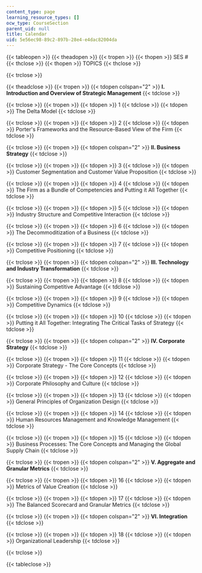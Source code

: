 ```yaml
---
content_type: page
learning_resource_types: []
ocw_type: CourseSection
parent_uid: null
title: Calendar
uid: 5e56ec98-89c2-897b-28e4-e4dac82004da
---
```


{{< tableopen >}}
{{< theadopen >}}
{{< tropen >}}
{{< thopen >}}
SES #
{{< thclose >}}
{{< thopen >}}
TOPICS
{{< thclose >}}

{{< trclose >}}

{{< theadclose >}}
{{< tropen >}}
{{< tdopen colspan="2" >}}
**I. Introduction and Overview of Strategic Management**
{{< tdclose >}}

{{< trclose >}}
{{< tropen >}}
{{< tdopen >}}
1
{{< tdclose >}}
{{< tdopen >}}
The Delta Model
{{< tdclose >}}

{{< trclose >}}
{{< tropen >}}
{{< tdopen >}}
2
{{< tdclose >}}
{{< tdopen >}}
Porter's Frameworks and the Resource-Based View of the Firm
{{< tdclose >}}

{{< trclose >}}
{{< tropen >}}
{{< tdopen colspan="2" >}}
**II. Business Strategy**
{{< tdclose >}}

{{< trclose >}}
{{< tropen >}}
{{< tdopen >}}
3
{{< tdclose >}}
{{< tdopen >}}
Customer Segmentation and Customer Value Proposition
{{< tdclose >}}

{{< trclose >}}
{{< tropen >}}
{{< tdopen >}}
4
{{< tdclose >}}
{{< tdopen >}}
The Firm as a Bundle of Competencies and Putting it All Together
{{< tdclose >}}

{{< trclose >}}
{{< tropen >}}
{{< tdopen >}}
5
{{< tdclose >}}
{{< tdopen >}}
Industry Structure and Competitive Interaction
{{< tdclose >}}

{{< trclose >}}
{{< tropen >}}
{{< tdopen >}}
6
{{< tdclose >}}
{{< tdopen >}}
The Decommoditization of a Business
{{< tdclose >}}

{{< trclose >}}
{{< tropen >}}
{{< tdopen >}}
7
{{< tdclose >}}
{{< tdopen >}}
Competitive Positioning
{{< tdclose >}}

{{< trclose >}}
{{< tropen >}}
{{< tdopen colspan="2" >}}
**III. Technology and Industry Transformation**
{{< tdclose >}}

{{< trclose >}}
{{< tropen >}}
{{< tdopen >}}
8
{{< tdclose >}}
{{< tdopen >}}
Sustaining Competitive Advantage
{{< tdclose >}}

{{< trclose >}}
{{< tropen >}}
{{< tdopen >}}
9
{{< tdclose >}}
{{< tdopen >}}
Competitive Dynamics
{{< tdclose >}}

{{< trclose >}}
{{< tropen >}}
{{< tdopen >}}
10
{{< tdclose >}}
{{< tdopen >}}
Putting it All Together: Integrating The Critical Tasks of Strategy
{{< tdclose >}}

{{< trclose >}}
{{< tropen >}}
{{< tdopen colspan="2" >}}
**IV. Corporate Strategy**
{{< tdclose >}}

{{< trclose >}}
{{< tropen >}}
{{< tdopen >}}
11
{{< tdclose >}}
{{< tdopen >}}
Corporate Strategy - The Core Concepts
{{< tdclose >}}

{{< trclose >}}
{{< tropen >}}
{{< tdopen >}}
12
{{< tdclose >}}
{{< tdopen >}}
Corporate Philosophy and Culture
{{< tdclose >}}

{{< trclose >}}
{{< tropen >}}
{{< tdopen >}}
13
{{< tdclose >}}
{{< tdopen >}}
General Principles of Organization Design
{{< tdclose >}}

{{< trclose >}}
{{< tropen >}}
{{< tdopen >}}
14
{{< tdclose >}}
{{< tdopen >}}
Human Resources Management and Knowledge Management
{{< tdclose >}}

{{< trclose >}}
{{< tropen >}}
{{< tdopen >}}
15
{{< tdclose >}}
{{< tdopen >}}
Business Processes: The Core Concepts and Managing the Global Supply Chain
{{< tdclose >}}

{{< trclose >}}
{{< tropen >}}
{{< tdopen colspan="2" >}}
**V. Aggregate and Granular Metrics**
{{< tdclose >}}

{{< trclose >}}
{{< tropen >}}
{{< tdopen >}}
16
{{< tdclose >}}
{{< tdopen >}}
Metrics of Value Creation
{{< tdclose >}}

{{< trclose >}}
{{< tropen >}}
{{< tdopen >}}
17
{{< tdclose >}}
{{< tdopen >}}
The Balanced Scorecard and Granular Metrics
{{< tdclose >}}

{{< trclose >}}
{{< tropen >}}
{{< tdopen colspan="2" >}}
**VI. Integration**
{{< tdclose >}}

{{< trclose >}}
{{< tropen >}}
{{< tdopen >}}
18
{{< tdclose >}}
{{< tdopen >}}
Organizational Leadership
{{< tdclose >}}

{{< trclose >}}

{{< tableclose >}}